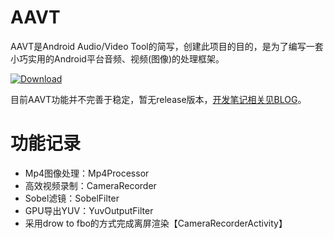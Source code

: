# AAVT

AAVT是Android Audio/Video Tool的简写，创建此项目的目的，是为了编写一套小巧实用的Android平台音频、视频(图像)的处理框架。

[ ![Download](https://api.bintray.com/packages/doggycoder/maven/Aavt/images/download.svg) ](https://bintray.com/doggycoder/maven/Aavt/_latestVersion)

目前AAVT功能并不完善于稳定，暂无release版本，[开发笔记相关见BLOG](http://blog.csdn.net/junzia)。

# 功能记录
- Mp4图像处理：Mp4Processor
- 高效视频录制：CameraRecorder
- Sobel滤镜：SobelFilter
- GPU导出YUV：YuvOutputFilter
- 采用drow to fbo的方式完成离屏渲染【CameraRecorderActivity】
